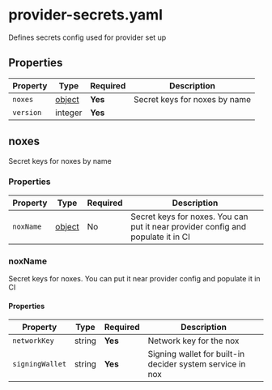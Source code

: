 # provider-secrets.yaml

Defines secrets config used for provider set up

## Properties

| Property  | Type             | Required | Description                   |
|-----------|------------------|----------|-------------------------------|
| `noxes`   | [object](#noxes) | **Yes**  | Secret keys for noxes by name |
| `version` | integer          | **Yes**  |                               |

## noxes

Secret keys for noxes by name

### Properties

| Property  | Type               | Required | Description                                                                      |
|-----------|--------------------|----------|----------------------------------------------------------------------------------|
| `noxName` | [object](#noxname) | No       | Secret keys for noxes. You can put it near provider config and populate it in CI |

### noxName

Secret keys for noxes. You can put it near provider config and populate it in CI

#### Properties

| Property        | Type   | Required | Description                                               |
|-----------------|--------|----------|-----------------------------------------------------------|
| `networkKey`    | string | **Yes**  | Network key for the nox                                   |
| `signingWallet` | string | **Yes**  | Signing wallet for built-in decider system service in nox |

